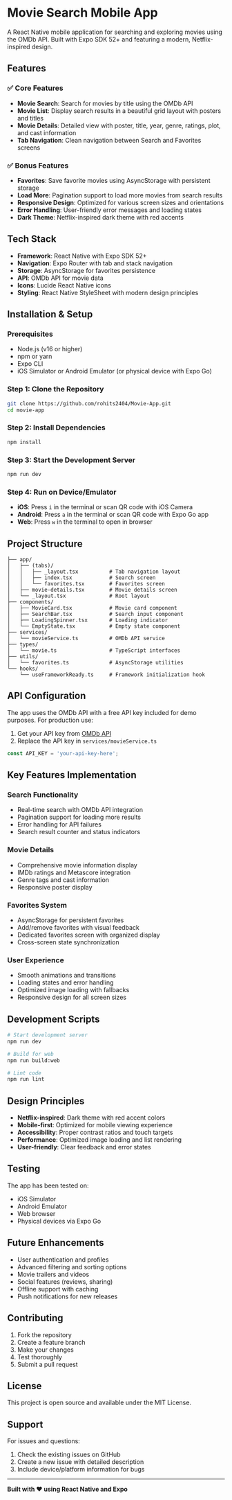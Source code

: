 # Movie Search Mobile App

A React Native mobile application for searching and exploring movies using the OMDb API. Built with Expo SDK 52+ and featuring a modern, Netflix-inspired design.

## Features

### ✅ Core Features
- **Movie Search**: Search for movies by title using the OMDb API
- **Movie List**: Display search results in a beautiful grid layout with posters and titles
- **Movie Details**: Detailed view with poster, title, year, genre, ratings, plot, and cast information
- **Tab Navigation**: Clean navigation between Search and Favorites screens

### ✅ Bonus Features
- **Favorites**: Save favorite movies using AsyncStorage with persistent storage
- **Load More**: Pagination support to load more movies from search results
- **Responsive Design**: Optimized for various screen sizes and orientations
- **Error Handling**: User-friendly error messages and loading states
- **Dark Theme**: Netflix-inspired dark theme with red accents

## Tech Stack

- **Framework**: React Native with Expo SDK 52+
- **Navigation**: Expo Router with tab and stack navigation
- **Storage**: AsyncStorage for favorites persistence
- **API**: OMDb API for movie data
- **Icons**: Lucide React Native icons
- **Styling**: React Native StyleSheet with modern design principles

## Installation & Setup

### Prerequisites
- Node.js (v16 or higher)
- npm or yarn
- Expo CLI
- iOS Simulator or Android Emulator (or physical device with Expo Go)

### Step 1: Clone the Repository
```bash
git clone https://github.com/rohits2404/Movie-App.git
cd movie-app
```

### Step 2: Install Dependencies
```bash
npm install
```

### Step 3: Start the Development Server
```bash
npm run dev
```

### Step 4: Run on Device/Emulator
- **iOS**: Press `i` in the terminal or scan QR code with iOS Camera
- **Android**: Press `a` in the terminal or scan QR code with Expo Go app
- **Web**: Press `w` in the terminal to open in browser

## Project Structure

```
├── app/
│   ├── (tabs)/
│   │   ├── _layout.tsx          # Tab navigation layout
│   │   ├── index.tsx            # Search screen
│   │   └── favorites.tsx        # Favorites screen
│   ├── movie-details.tsx        # Movie details screen
│   └── _layout.tsx              # Root layout
├── components/
│   ├── MovieCard.tsx            # Movie card component
│   ├── SearchBar.tsx            # Search input component
│   ├── LoadingSpinner.tsx       # Loading indicator
│   └── EmptyState.tsx           # Empty state component
├── services/
│   └── movieService.ts          # OMDb API service
├── types/
│   └── movie.ts                 # TypeScript interfaces
├── utils/
│   └── favorites.ts             # AsyncStorage utilities
└── hooks/
    └── useFrameworkReady.ts     # Framework initialization hook
```

## API Configuration

The app uses the OMDb API with a free API key included for demo purposes. For production use:

1. Get your API key from [OMDb API](https://www.omdbapi.com/)
2. Replace the API key in `services/movieService.ts`

```typescript
const API_KEY = 'your-api-key-here';
```

## Key Features Implementation

### Search Functionality
- Real-time search with OMDb API integration
- Pagination support for loading more results
- Error handling for API failures
- Search result counter and status indicators

### Movie Details
- Comprehensive movie information display
- IMDb ratings and Metascore integration
- Genre tags and cast information
- Responsive poster display

### Favorites System
- AsyncStorage for persistent favorites
- Add/remove favorites with visual feedback
- Dedicated favorites screen with organized display
- Cross-screen state synchronization

### User Experience
- Smooth animations and transitions
- Loading states and error handling
- Optimized image loading with fallbacks
- Responsive design for all screen sizes

## Development Scripts

```bash
# Start development server
npm run dev

# Build for web
npm run build:web

# Lint code
npm run lint
```

## Design Principles

- **Netflix-inspired**: Dark theme with red accent colors
- **Mobile-first**: Optimized for mobile viewing experience
- **Accessibility**: Proper contrast ratios and touch targets
- **Performance**: Optimized image loading and list rendering
- **User-friendly**: Clear feedback and error states

## Testing

The app has been tested on:
- iOS Simulator
- Android Emulator  
- Web browser
- Physical devices via Expo Go

## Future Enhancements

- User authentication and profiles
- Advanced filtering and sorting options
- Movie trailers and videos
- Social features (reviews, sharing)
- Offline support with caching
- Push notifications for new releases

## Contributing

1. Fork the repository
2. Create a feature branch
3. Make your changes
4. Test thoroughly
5. Submit a pull request

## License

This project is open source and available under the MIT License.

## Support

For issues and questions:
1. Check the existing issues on GitHub
2. Create a new issue with detailed description
3. Include device/platform information for bugs

---

**Built with ❤️ using React Native and Expo**
